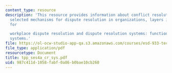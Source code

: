 ```yaml
---
content_type: resource
description: 'This resource provides information about conflict resolution systems,
  selected mechanisms for dispute resolution in organizations, layers in a system
  for

  workplace dispute resolution and dispute resolution systems: functional and dysfunctional
  systems.'
file: https://ol-ocw-studio-app-qa.s3.amazonaws.com/courses/esd-933-technology-policy-negotiations-and-dispute-resolution-spring-2005/987c411d1058fabf0a86b0bae10cb260_tpp_ses4a_cr_sys.pdf
file_type: application/pdf
resourcetype: Document
title: tpp_ses4a_cr_sys.pdf
uid: 987c411d-1058-fabf-0a86-b0bae10cb260
---
```

